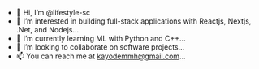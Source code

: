 - 👋 Hi, I’m @lifestyle-sc
- 👀 I’m interested in building full-stack applications with Reactjs, Nextjs, .Net, and Nodejs...
- 🌱 I’m currently learning ML with Python and C++...
- 💞️ I’m looking to collaborate on software projects...
- 📫 You can reach me at kayodemmh@gmail.com...

<!---
lifestyle-sc/lifestyle-sc is a ✨ special ✨ repository because its `README.md` (this file) appears on your GitHub profile.
You can click the Preview link to take a look at your changes.
--->
